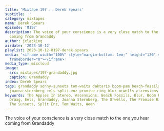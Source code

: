 ```yaml
---
title: 'Mixtape 197 :: Derek Spears'
subtitle: ''
category: mixtapes
name: Derek Spears
episode: '0197'
description: The voice of your conscience is a very close match to the one you hear
  coming from Grandaddy
author: jclacking
airdate: '2023-10-12'
playlist: 2023-10-12-0197-derek-spears
media: '<iframe width="100%" style="margin-bottom: 1em;" height="120" src="https://www.mixcloud.com/widget/iframe/?feed=%2Fthe-lacking-org%2F3q85kf-197-derek-spears%2F&hide_artwork=1&hide_cover=1&light=1"
  frameborder="0"></iframe>'
media_type: mixcloud
image:
  src: mixtapes/197-grandaddy.jpg
  caption: Grandaddy
index: Derek Spears
tags: grandaddy sonny-sunsets tom-waits daktaris boom-pam beach-fossils draag apples-in-stereo
  joanna-sternberg eels split-enz promise-ring blur orwells ascensions ween
keywords: The Apples In Stereo, Ascensions, Beach Fossils, Blur, Boom Pam, The Daktaris,
  Draag, Eels, Grandaddy, Joanna Sternberg, The Orwells, The Promise Ring, Sonny &amp;
  The Sunsets, Split Enz, Tom Waits, Ween
---
```

The voice of your conscience is a very close match to the one you hear coming from Grandaddy
